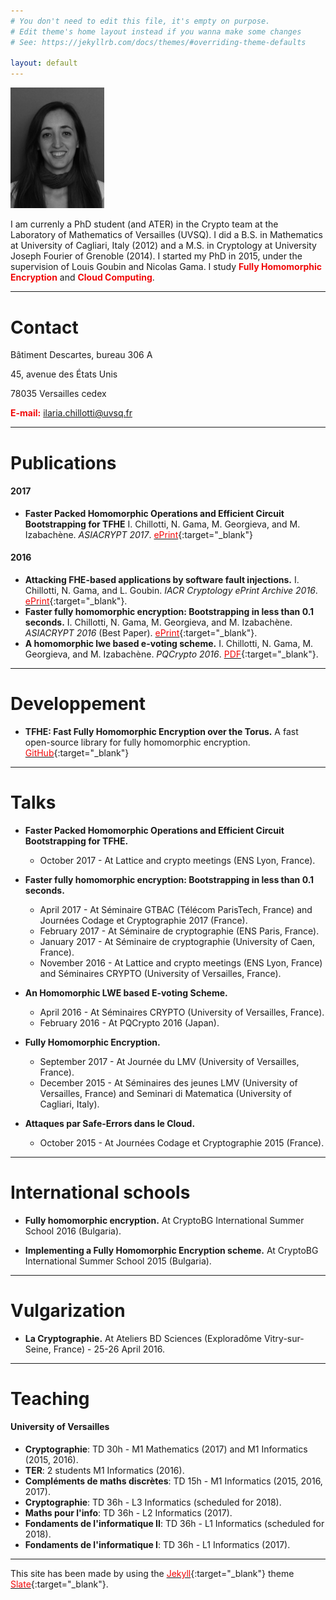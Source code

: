 ```yaml
---
# You don't need to edit this file, it's empty on purpose.
# Edit theme's home layout instead if you wanna make some changes
# See: https://jekyllrb.com/docs/themes/#overriding-theme-defaults

layout: default
---
```


<img src="Ilaria_Chillotti_BN.jpg" width="150">

I am currenly a PhD student (and ATER) in the Crypto team at the Laboratory of Mathematics of Versailles (UVSQ). I did a B.S. in Mathematics at University of Cagliari, Italy (2012) and a M.S. in Cryptology at University Joseph Fourier of Grenoble (2014). I started my PhD in 2015, under the supervision of Louis Goubin and Nicolas Gama. I study <span style="color:#f00909">**Fully Homomorphic Encryption**</span> and <span style="color:#f00909">**Cloud Computing**</span>. 

* * *


# [](#header-1)Contact

Bâtiment Descartes, bureau 306 A

45, avenue des États Unis

78035 Versailles cedex

<span style="color:#f00909">**E-mail:**</span> ilaria.chillotti@uvsq.fr



* * *


# [](#header-1)Publications

#### [](#header-4)2017

*   **Faster Packed Homomorphic Operations and Efficient Circuit Bootstrapping for TFHE** I. Chillotti, N. Gama, M. Georgieva, and M. Izabachène. _ASIACRYPT 2017_. [<span style="color:#f00909">ePrint</span>](http://eprint.iacr.org/2017/430){:target="_blank"}


#### [](#header-4)2016

*   **Attacking FHE-based applications by software fault injections.** I. Chillotti, N. Gama, and L. Goubin. _IACR Cryptology ePrint Archive 2016_. [<span style="color:#f00909">ePrint</span>](http://eprint.iacr.org/2016/1164){:target="_blank"}.
*   **Faster fully homomorphic encryption: Bootstrapping in less than 0.1 seconds.** I. Chillotti, N. Gama, M. Georgieva, and M. Izabachène. _ASIACRYPT 2016_ (Best Paper). [<span style="color:#f00909">ePrint</span>](http://eprint.iacr.org/2016/870){:target="_blank"}.  
*   **A homomorphic lwe based e-voting scheme.** I. Chillotti, N. Gama, M. Georgieva, and M. Izabachène. _PQCrypto 2016_. [<span style="color:#f00909">PDF</span>](/papers/CGGI16a-An_homomorphic_LWE_based_E-voting_Scheme.pdf){:target="_blank"}.


* * *


# [](#header-1)Developpement

*   **TFHE: Fast Fully Homomorphic Encryption over the Torus.** A fast open-source library for fully homomorphic encryption. [<span style="color:#f00909">GitHub</span>](https://tfhe.github.io/tfhe/){:target="_blank"}



* * *


# [](#header-1)Talks

*   **Faster Packed Homomorphic Operations and Efficient Circuit Bootstrapping for TFHE.**
	*   October 2017 - At Lattice and crypto meetings (ENS Lyon, France).



*   **Faster fully homomorphic encryption: Bootstrapping in less than 0.1 seconds.** 
	*   April 2017 - At Séminaire GTBAC (Télécom ParisTech, France) and Journées Codage et Cryptographie 2017 (France).
	*   February 2017 - At Séminaire de cryptographie (ENS Paris, France).
	*   January 2017 - At Séminaire de cryptographie (University of Caen, France).
	*   November 2016 - At Lattice and crypto meetings (ENS Lyon, France) and Séminaires CRYPTO (University of Versailles, France).



*   **An Homomorphic LWE based E-voting Scheme.** 
	*   April 2016 - At Séminaires CRYPTO (University of Versailles, France).
	*   February 2016 - At PQCrypto 2016 (Japan).



*   **Fully Homomorphic Encryption.** 
	*   September 2017 - At Journée du LMV (University of Versailles, France).
	*   December 2015 - At Séminaires des jeunes LMV (University of Versailles, France) and Seminari di Matematica (University of Cagliari, Italy).



*   **Attaques par Safe-Errors dans le Cloud.** 
	*   October 2015 - At Journées Codage et Cryptographie 2015 (France).




* * *


# [](#header-1)International schools

*   **Fully homomorphic encryption.** At CryptoBG International Summer School 2016 (Bulgaria).

*   **Implementing a Fully Homomorphic Encryption scheme.** At CryptoBG International Summer School 2015 (Bulgaria).


* * *


# [](#header-1)Vulgarization

*   **La Cryptographie.** At Ateliers BD Sciences (Exploradôme Vitry-sur-Seine, France) - 25-26 April 2016.


* * *


# [](#header-1)Teaching

#### [](#header-4)University of Versailles

*   **Cryptographie**: TD 30h - M1 Mathematics (2017) and M1 Informatics (2015, 2016).
*   **TER**: 2 students M1 Informatics (2016).
*   **Compléments de maths discrètes**: TD 15h - M1 Informatics (2015, 2016, 2017).
*   **Cryptographie**: TD 36h - L3 Informatics (scheduled for 2018).
*   **Maths pour l'info**: TD 36h - L2 Informatics (2017).
*   **Fondaments de l'informatique II**: TD 36h - L1 Informatics (scheduled for 2018).
*   **Fondaments de l'informatique I**: TD 36h - L1 Informatics (2017).


* * *


This site has been made by using the [<span style="color:#f00909">Jekyll</span>](https://jekyllrb.com/){:target="_blank"} theme [<span style="color:#f00909">Slate</span>](https://github.com/pages-themes/slate){:target="_blank"}. 







